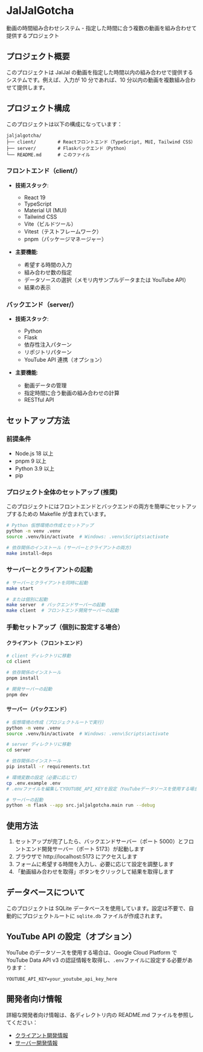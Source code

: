 # JalJalGotcha

動画の時間組み合わせシステム - 指定した時間に合う複数の動画を組み合わせて提供するプロジェクト

## プロジェクト概要

このプロジェクトは JalJal の動画を指定した時間以内の組み合わせで提供するシステムです。例えば、入力が 10 分であれば、10 分以内の動画を複数組み合わせて提供します。

## プロジェクト構成

このプロジェクトは以下の構成になっています：

```
jaljalgotcha/
├── client/        # Reactフロントエンド（TypeScript, MUI, Tailwind CSS）
├── server/        # Flaskバックエンド（Python）
└── README.md      # このファイル
```

### フロントエンド（client/）

- **技術スタック**:

  - React 19
  - TypeScript
  - Material UI (MUI)
  - Tailwind CSS
  - Vite（ビルドツール）
  - Vitest（テストフレームワーク）
  - pnpm（パッケージマネージャー）

- **主要機能**:
  - 希望する時間の入力
  - 組み合わせ数の指定
  - データソースの選択（メモリ内サンプルデータまたは YouTube API）
  - 結果の表示

### バックエンド（server/）

- **技術スタック**:

  - Python
  - Flask
  - 依存性注入パターン
  - リポジトリパターン
  - YouTube API 連携（オプション）

- **主要機能**:
  - 動画データの管理
  - 指定時間に合う動画の組み合わせの計算
  - RESTful API

## セットアップ方法

### 前提条件

- Node.js 18 以上
- pnpm 9 以上
- Python 3.9 以上
- pip

### プロジェクト全体のセットアップ (推奨)

このプロジェクトにはフロントエンドとバックエンドの両方を簡単にセットアップするための Makefile が含まれています。

```bash
# Python 仮想環境の作成とセットアップ
python -m venv .venv
source .venv/bin/activate  # Windows: .venv\Scripts\activate

# 依存関係のインストール (サーバーとクライアントの両方)
make install-deps
```

### サーバーとクライアントの起動

```bash
# サーバーとクライアントを同時に起動
make start

# または個別に起動
make server  # バックエンドサーバーの起動
make client  # フロントエンド開発サーバーの起動
```

### 手動セットアップ（個別に設定する場合）

#### クライアント（フロントエンド）

```bash
# client ディレクトリに移動
cd client

# 依存関係のインストール
pnpm install

# 開発サーバーの起動
pnpm dev
```

#### サーバー（バックエンド）

```bash
# 仮想環境の作成（プロジェクトルートで実行）
python -m venv .venv
source .venv/bin/activate  # Windows: .venv\Scripts\activate

# server ディレクトリに移動
cd server

# 依存関係のインストール
pip install -r requirements.txt

# 環境変数の設定（必要に応じて）
cp .env.example .env
# .envファイルを編集してYOUTUBE_API_KEYを設定（YouTubeデータソースを使用する場合）

# サーバーの起動
python -m flask --app src.jaljalgotcha.main run --debug
```

## 使用方法

1. セットアップが完了したら、バックエンドサーバー（ポート 5000）とフロントエンド開発サーバー（ポート 5173）が起動します
2. ブラウザで http://localhost:5173 にアクセスします
3. フォームに希望する時間を入力し、必要に応じて設定を調整します
4. 「動画組み合わせを取得」ボタンをクリックして結果を取得します

## データベースについて

このプロジェクトは SQLite データベースを使用しています。設定は不要で、自動的にプロジェクトルートに `sqlite.db` ファイルが作成されます。

## YouTube API の設定（オプション）

YouTube のデータソースを使用する場合は、Google Cloud Platform で YouTube Data API v3 の認証情報を取得し、`.env`ファイルに設定する必要があります：

```
YOUTUBE_API_KEY=your_youtube_api_key_here
```

## 開発者向け情報

詳細な開発者向け情報は、各ディレクトリ内の README.md ファイルを参照してください：

- [クライアント開発情報](client/README.md)
- [サーバー開発情報](server/README.md)
